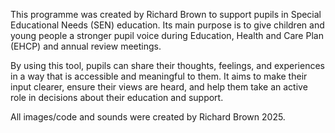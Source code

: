 This programme was created by Richard Brown to support pupils in Special Educational Needs (SEN) education. 
Its main purpose is to give children and young people a stronger pupil voice during Education, Health and Care Plan (EHCP) and annual review meetings.

By using this tool, pupils can share their thoughts, feelings, and experiences in a way that is accessible and meaningful to them. 
It aims to make their input clearer, ensure their views are heard, and help them take an active role in decisions about their education and support.

All images/code and sounds were created by Richard Brown 2025.
